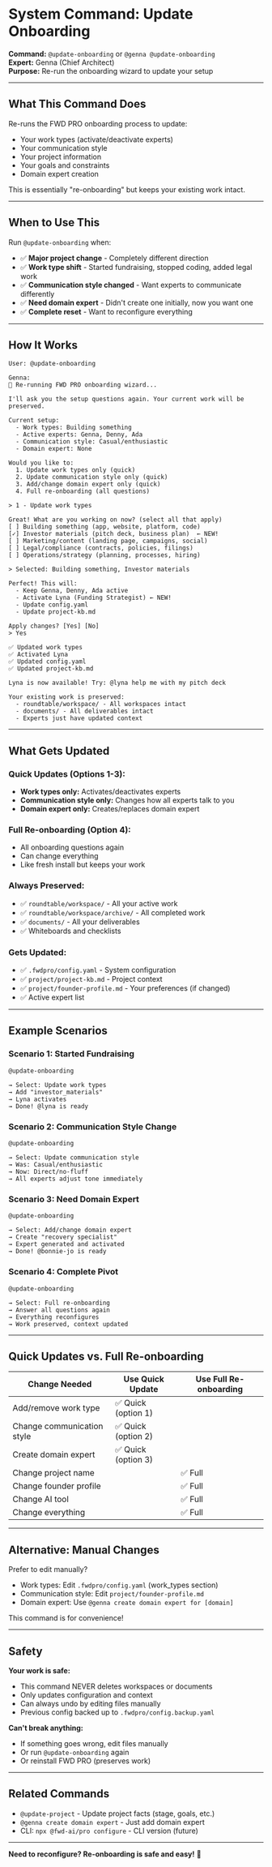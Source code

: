 # System Command: Update Onboarding

**Command:** `@update-onboarding` or `@genna @update-onboarding`  
**Expert:** Genna (Chief Architect)  
**Purpose:** Re-run the onboarding wizard to update your setup

---

## What This Command Does

Re-runs the FWD PRO onboarding process to update:
- Your work types (activate/deactivate experts)
- Your communication style
- Your project information
- Your goals and constraints
- Domain expert creation

This is essentially "re-onboarding" but keeps your existing work intact.

---

## When to Use This

Run `@update-onboarding` when:
- ✅ **Major project change** - Completely different direction
- ✅ **Work type shift** - Started fundraising, stopped coding, added legal work
- ✅ **Communication style changed** - Want experts to communicate differently
- ✅ **Need domain expert** - Didn't create one initially, now you want one
- ✅ **Complete reset** - Want to reconfigure everything

---

## How It Works

```
User: @update-onboarding

Genna:
🔄 Re-running FWD PRO onboarding wizard...

I'll ask you the setup questions again. Your current work will be preserved.

Current setup:
  - Work types: Building something
  - Active experts: Genna, Denny, Ada
  - Communication style: Casual/enthusiastic
  - Domain expert: None

Would you like to:
  1. Update work types only (quick)
  2. Update communication style only (quick)
  3. Add/change domain expert only (quick)
  4. Full re-onboarding (all questions)

> 1 - Update work types

Great! What are you working on now? (select all that apply)
[ ] Building something (app, website, platform, code)
[✓] Investor materials (pitch deck, business plan)  ← NEW!
[ ] Marketing/content (landing page, campaigns, social)
[ ] Legal/compliance (contracts, policies, filings)
[ ] Operations/strategy (planning, processes, hiring)

> Selected: Building something, Investor materials

Perfect! This will:
  - Keep Genna, Denny, Ada active
  - Activate Lyna (Funding Strategist) ← NEW!
  - Update config.yaml
  - Update project-kb.md

Apply changes? [Yes] [No]
> Yes

✅ Updated work types
✅ Activated Lyna
✅ Updated config.yaml
✅ Updated project-kb.md

Lyna is now available! Try: @lyna help me with my pitch deck

Your existing work is preserved:
  - roundtable/workspace/ - All workspaces intact
  - documents/ - All deliverables intact
  - Experts just have updated context
```

---

## What Gets Updated

### Quick Updates (Options 1-3):
- **Work types only:** Activates/deactivates experts
- **Communication style only:** Changes how all experts talk to you
- **Domain expert only:** Creates/replaces domain expert

### Full Re-onboarding (Option 4):
- All onboarding questions again
- Can change everything
- Like fresh install but keeps your work

### Always Preserved:
- ✅ `roundtable/workspace/` - All your active work
- ✅ `roundtable/workspace/archive/` - All completed work
- ✅ `documents/` - All your deliverables
- ✅ Whiteboards and checklists

### Gets Updated:
- ✅ `.fwdpro/config.yaml` - System configuration
- ✅ `project/project-kb.md` - Project context
- ✅ `project/founder-profile.md` - Your preferences (if changed)
- ✅ Active expert list

---

## Example Scenarios

### Scenario 1: Started Fundraising
```
@update-onboarding

→ Select: Update work types
→ Add "investor_materials"
→ Lyna activates
→ Done! @lyna is ready
```

### Scenario 2: Communication Style Change
```
@update-onboarding

→ Select: Update communication style
→ Was: Casual/enthusiastic
→ Now: Direct/no-fluff
→ All experts adjust tone immediately
```

### Scenario 3: Need Domain Expert
```
@update-onboarding

→ Select: Add/change domain expert
→ Create "recovery specialist"
→ Expert generated and activated
→ Done! @bonnie-jo is ready
```

### Scenario 4: Complete Pivot
```
@update-onboarding

→ Select: Full re-onboarding
→ Answer all questions again
→ Everything reconfigures
→ Work preserved, context updated
```

---

## Quick Updates vs. Full Re-onboarding

| Change Needed | Use Quick Update | Use Full Re-onboarding |
|---------------|------------------|------------------------|
| Add/remove work type | ✅ Quick (option 1) | |
| Change communication style | ✅ Quick (option 2) | |
| Create domain expert | ✅ Quick (option 3) | |
| Change project name | | ✅ Full |
| Change founder profile | | ✅ Full |
| Change AI tool | | ✅ Full |
| Change everything | | ✅ Full |

---

## Alternative: Manual Changes

Prefer to edit manually?
- Work types: Edit `.fwdpro/config.yaml` (work_types section)
- Communication style: Edit `project/founder-profile.md`
- Domain expert: Use `@genna create domain expert for [domain]`

This command is for convenience!

---

## Safety

**Your work is safe:**
- This command NEVER deletes workspaces or documents
- Only updates configuration and context
- Can always undo by editing files manually
- Previous config backed up to `.fwdpro/config.backup.yaml`

**Can't break anything:**
- If something goes wrong, edit files manually
- Or run `@update-onboarding` again
- Or reinstall FWD PRO (preserves work)

---

## Related Commands

- `@update-project` - Update project facts (stage, goals, etc.)
- `@genna create domain expert` - Just add domain expert
- CLI: `npx @fwd-ai/pro configure` - CLI version (future)

---

**Need to reconfigure? Re-onboarding is safe and easy!** 🚀


